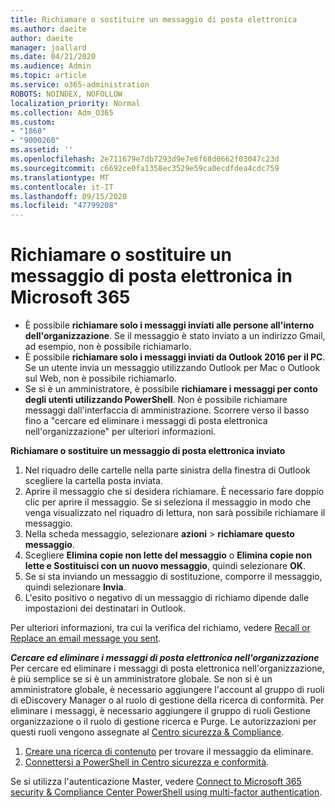 ```yaml
---
title: Richiamare o sostituire un messaggio di posta elettronica
ms.author: daeite
author: daeite
manager: joallard
ms.date: 04/21/2020
ms.audience: Admin
ms.topic: article
ms.service: o365-administration
ROBOTS: NOINDEX, NOFOLLOW
localization_priority: Normal
ms.collection: Adm_O365
ms.custom:
- "1860"
- "9000260"
ms.assetid: ''
ms.openlocfilehash: 2e711679e7db7293d9e7e6f68d0662f03047c23d
ms.sourcegitcommit: c6692ce0fa1358ec3529e59ca0ecdfdea4cdc759
ms.translationtype: MT
ms.contentlocale: it-IT
ms.lasthandoff: 09/15/2020
ms.locfileid: "47799208"
---
```

# <a name="recall-or-replace-an-email-message-in-microsoft-365"></a>Richiamare o sostituire un messaggio di posta elettronica in Microsoft 365

- È possibile **richiamare solo i messaggi inviati alle persone all'interno dell'organizzazione**. Se il messaggio è stato inviato a un indirizzo Gmail, ad esempio, non è possibile richiamarlo.
- È possibile **richiamare solo i messaggi inviati da Outlook 2016 per il PC**. Se un utente invia un messaggio utilizzando Outlook per Mac o Outlook sul Web, non è possibile richiamarlo.
- Se si è un amministratore, è possibile **richiamare i messaggi per conto degli utenti utilizzando PowerShell**. Non è possibile richiamare messaggi dall'interfaccia di amministrazione. Scorrere verso il basso fino a "cercare ed eliminare i messaggi di posta elettronica nell'organizzazione" per ulteriori informazioni.

**Richiamare o sostituire un messaggio di posta elettronica inviato**

1. Nel riquadro delle cartelle nella parte sinistra della finestra di Outlook scegliere la cartella posta inviata.
2. Aprire il messaggio che si desidera richiamare. È necessario fare doppio clic per aprire il messaggio. Se si seleziona il messaggio in modo che venga visualizzato nel riquadro di lettura, non sarà possibile richiamare il messaggio.
3. Nella scheda messaggio, selezionare **azioni**  >  **richiamare questo messaggio**.
4. Scegliere **Elimina copie non lette del messaggio** o **Elimina copie non lette e Sostituisci con un nuovo messaggio**, quindi selezionare **OK**.
5. Se si sta inviando un messaggio di sostituzione, comporre il messaggio, quindi selezionare **Invia**.
6. L'esito positivo o negativo di un messaggio di richiamo dipende dalle impostazioni dei destinatari in Outlook.

Per ulteriori informazioni, tra cui la verifica del richiamo, vedere [Recall or Replace an email message you sent](https://support.office.com/article/35027f88-d655-4554-b4f8-6c0729a723a0).

***Cercare ed eliminare i messaggi di posta elettronica nell'organizzazione*** Per cercare ed eliminare i messaggi di posta elettronica nell'organizzazione, è più semplice se si è un amministratore globale. Se non si è un amministratore globale, è necessario aggiungere l'account al gruppo di ruoli di eDiscovery Manager o al ruolo di gestione della ricerca di conformità. Per eliminare i messaggi, è necessario aggiungere il gruppo di ruoli Gestione organizzazione o il ruolo di gestione ricerca e Purge. Le autorizzazioni per questi ruoli vengono assegnate al [Centro sicurezza & Compliance](https://protection.office.com/).

1. [Creare una ricerca di contenuto](https://docs.microsoft.com/microsoft-365/compliance/content-search) per trovare il messaggio da eliminare.
2. [Connettersi a PowerShell in Centro sicurezza e conformità](https://docs.microsoft.com/powershell/exchange/office-365-scc/connect-to-scc-powershell/connect-to-scc-powershell?view=exchange-ps). 

Se si utilizza l'autenticazione Master, vedere [Connect to Microsoft 365 security & Compliance Center PowerShell using multi-factor authentication](https://docs.microsoft.com/powershell/exchange/office-365-scc/connect-to-scc-powershell/mfa-connect-to-scc-powershell?view=exchange-ps). 
